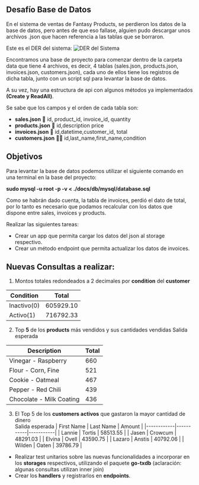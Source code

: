 ## Desafío Base de Datos

En el sistema de ventas de Fantasy Products, se perdieron los datos de la base de datos, pero antes de que eso fallase, alguien pudo descargar unos archivos .json que hacen referencia a las tablas que se borraron.

Este es el DER del sistema:
![DER del Sistema](https://lh7-us.googleusercontent.com/AWEb1QWEzcMS2ojlm2jpMeKaEqW3Zs9rHB5Fk5aVyOp6srIVdoKkYv9EVll0lrMqHX2_r-wZQDyflAqJXEv4bbUgfVutW3t7J5uDjuZKMJ8gx0uG2KDudAFCxMFT4HeDuf9gN1v5JYe75XXGtL21lMs)

Encontramos una base de proyecto para comenzar dentro de la carpeta data que tiene 4 archivos, es decir, 4 tablas (sales.json, products.json, invoices.json, customers.json), cada uno de ellos tiene los registros de dicha tabla, junto con un script sql para levantar la base de datos.

A su vez, hay una estructura de api con algunos métodos ya implementados **(Create y ReadAll)**.

Se sabe que los campos y el orden de cada tabla son:

- **sales.json** 💸 id, product_id, invoice_id, quantity                                                
- **products.json** 🛒 id,description price                                                        
- **invoices.json** 🧾 id,datetime,customer_id, total                                                
- **customers.json** 👨‍💼 id,last_name,first_name,condition

## Objetivos

Para levantar la base de datos podemos utilizar el siguiente comando en una terminal en la base del proyecto:

**sudo mysql -u root -p -v < ./docs/db/mysql/database.sql**

Como se habrán dado cuenta, la tabla de invoices, perdió el dato de total, por lo tanto es necesario que podamos recalcular con los datos que dispone entre sales, invoices y products.

Realizar las siguientes tareas:

- Crear un app que permita cargar los datos del json al storage respectivo.
- Crear un método endpoint que permita actualizar los datos de invoices.

## Nuevas Consultas a realizar:

1) Montos totales redondeados a 2 decimales por **condition** del **customer**

|Condition|Total|
|---------|-----|
|Inactivo(0)|605929.10|
|Activo(1)|716792.33|

2) Top **5** de los **products** más vendidos y sus cantidades vendidas
Salida esperada

| Description             | Total |
|-------------------------|-------|
| Vinegar - Raspberry     | 660   |
| Flour - Corn, Fine      | 521   |
| Cookie - Oatmeal        | 467   |
| Pepper - Red Chili      | 439   |
| Chocolate - Milk Coating| 436   |

3) El Top 5 de los **customers activos** que gastaron la mayor cantidad de dinero                                                                
Salida esperada
| First Name | Last Name | Amount    |
|------------|-----------|-----------|
| Lannie     | Tortis    | 58513.55  |
| Jasen      | Crowcum   | 48291.03  |
| Elvina     | Ovell     | 43590.75  |
| Lazaro     | Anstis    | 40792.06  |
| Wilden     | Oaten     | 39786.79  |

- Realizar test unitarios sobre las nuevas funcionalidades a incorporar en los **storages** respectivos, utilizando el paquete **go-txdb** (aclaración: algunas consultas utilizan inner join)
- Crear los **handlers** y registrarlos en **endpoints**.

